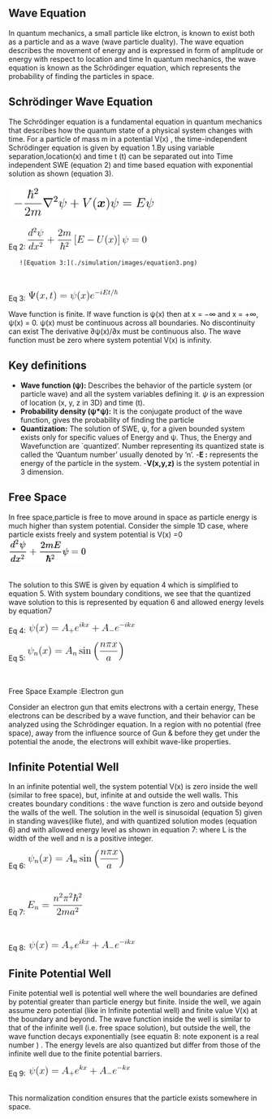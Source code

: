 ## Wave Equation 
In quantum mechanics, a small particle like elctron, is known to exist both as a particle and as a wave (wave particle duality).
The wave equation describes the movement of energy and is expressed in form of amplitude or energy with respect to location and time In quantum mechanics, the wave equation is known as the Schrödinger equation, which represents the probability of finding the particles in space.

## Schrödinger Wave Equation
The Schrödinger equation is a fundamental equation in quantum mechanics that describes how the quantum state of a physical system changes with time. For a particle of mass  m  in a potential V(x) , the time-independent Schrödinger equation is given by equation 1.By using variable separation,location(x) and time t (t) can be separated out into Time independent SWE (equation 2) and time based equation with exponential solution as shown (equation 3).


<img src="./simulation/images/eq1.png" width="300"></img>
<br>

Eq 2:  ![Equation 2:](./simulation/images/equation2.png)
<br>

       ![Equation 3:](./simulation/images/equation3.png)
<br>

Eq 3:  ![](./simulation/images/equation3_a.png)
 
 Wave function is finite. If wave function is ψ(x) then at x = −∞ and x = +∞, ψ(x) = 0. 
 ψ(x) must be continuous across all boundaries. No discontinuity can exist
 The derivative ∂ψ(x)/∂x must be continuous also. 
 The wave function must be zero where system potential V(x) is infinity. 



## Key definitions


- **Wave function (ψ):** Describes the behavior of the particle system (or particle wave) and all the system variables defining it. $\psi$ is an expression of
location (x, y, z in 3D) and time (t).
- **Probability density (ψ*ψ):** It is the conjugate product of the wave function, gives the probability of finding the particle
- **Quantization:** The solution of SWE, ψ, for a given bounded system exists only for specific values of Energy and ψ. Thus, the Energy and Wavefunction are
`quantized’. Number representing its quantized state is called the ‘Quantum number’ usually denoted by ’n’.
-**E :** represents the energy of the particle in the system.
-**V(x,y,z)** is the system potential in 3 dimension.





## Free Space

In free space,particle is free to move around in space as particle energy is much higher than system potential.
Consider the simple 1D case, where particle exists freely and system potential is
 V(x) =0
<br>
![](./simulation/images/eq2.png)

<br>
The solution to this SWE is given by equation 4 which is simplified to equation 5. With system boundary conditions,
we see that the quantized wave solution to this is represented by equation 6 and allowed energy levels by equation7

<br>

Eq 4:    ![Equation 4 :](./simulation/images/equation4.png)


Eq 5:    ![Equation 5:](./simulation/images/equation5.png)

<br>
<br>
Free Space  Example :Electron gun 
<!-- $$ E = \frac{n^2 \pi^2 \hbar^2}{2m a^2} $$ -->

Consider an electron gun that emits electrons with a certain energy, These electrons can be described by a wave function, and their behavior can be analyzed using the Schrödinger equation. In a region with no potential (free space), away from the influence source of Gun & before they get under the potential the anode, the electrons will exhibit wave-like properties.

## Infinite Potential Well

In an infinite potential well, the system potential  V(x)  is zero inside the well (similar to free space), but, infinite at and outside the well walls. This creates boundary conditions : the wave function is zero and outside beyond the walls of the well. The solution in the well is sinusoidal (equation 5) given in standing waves(like flute), and with quantized solution modes (equation 6) and with allowed energy level as shown in equation 7:
where  L  is the width of the well and  n is a positive integer.
<br>

Eq 6:   ![Equation 5:](./simulation/images/equation5.png)

<br>

Eq 7:   ![Equation 6:](./simulation/images/equation6.png)

<br>

Eq 8:   ![Equation 7:](./simulation/images/equation7.png)
<br>
<!-- <img src="./images/equation.png" width="400"> -->

## Finite Potential Well
Finite potential well is potential well where the well boundaries are defined by potential greater than particle energy but finite.
Inside the well, we again assume zero potential (like in Infinite potential well) and finite value V(x) at the boundary and beyond.
 The wave function inside the well is similar to that of the infinite well (i.e. free space solution), but outside the well, the wave function decays exponentially (see equatin 8: note exponent is a real number ) . The energy levels are also quantized but differ from those of the infinite well due to the finite potential barriers.
 <br>

Eq 9:  ![Equation 8:](./simulation/images/equation8.png)

<br>
This normalization condition ensures that the particle exists somewhere in space.
